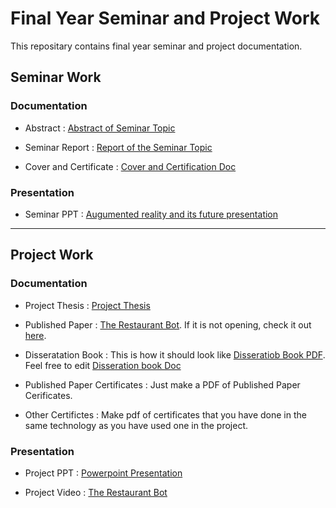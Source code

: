 # Final Year Seminar and Project Work 

This repositary contains final year seminar and project documentation.

## Seminar Work

###  Documentation  

* Abstract  :  [Abstract of Seminar Topic ](https://github.com/Neha16999/Final-Year-Seminar-and-Project-Work/blob/master/Seminar%20abstract.docx)

* Seminar Report : [Report of the Seminar Topic ](https://github.com/Neha16999/Final-Year-Seminar-and-Project-Work/blob/master/Seminar%20report.pdf)

* Cover and Certificate : [ Cover and Certification Doc](https://github.com/Neha16999/Final-Year-Seminar-and-Project-Work/blob/master/Cover%20Page%20and%20Certificate%20for%20Seminar%20report.doc)
 
### Presentation

* Seminar PPT :  [Augumented reality and its future presentation](https://github.com/Neha16999/Final-Year-Seminar-and-Project-Work/blob/master/Final%20Year%20Seminar%20PPT.pptx)
<hr/>

## Project Work

### Documentation 

* Project Thesis : [Project Thesis](https://github.com/Neha16999/Final-Year-Seminar-and-Project-Work/blob/master/Project%20Thesis.pdf)

* Published Paper : [The Restaurant Bot](http://www.ijfeat.org/papers/may20206.pdf). If it is not opening, check it out [here](https://github.com/Neha16999/Final-Year-Seminar-and-Project-Work/blob/master/PublishedIJFEATPaper.pdf).

* Disseratation Book : This is how it should look like [Disseratiob Book PDF](https://github.com/Neha16999/Final-Year-Seminar-and-Project-Work/blob/master/DisserataionBook.pdf). Feel free to edit [Disseration book Doc](https://github.com/Neha16999/Final-Year-Seminar-and-Project-Work/blob/master/DisserataionBook%20of%20Final%20Year%20Project.doc)

* Published Paper Certificates : Just make a PDF of Published Paper Cerificates.

* Other Certifictes : Make pdf of certificates that you have done in the same technology as you have used one in the project.

### Presentation 

* Project PPT : [Powerpoint Presentation](https://github.com/Neha16999/Final-Year-Seminar-and-Project-Work/blob/master/Final%20Year%20Project%20PPT.pptx)

* Project Video : [The Restaurant Bot](https://www.youtube.com/watch?v=DVcHKSPHCuo&feature=youtu.be)

